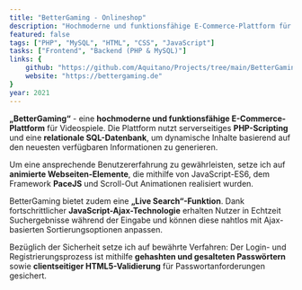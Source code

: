 ```yaml
---
title: "BetterGaming - Onlineshop"
description: "Hochmoderne und funktionsfähige E-Commerce-Plattform für Videospiele"
featured: false
tags: ["PHP", "MySQL", "HTML", "CSS", "JavaScript"]
tasks: ["Frontend", "Backend (PHP & MySQL)"]
links: {
    github: "https://github.com/Aquitano/Projects/tree/main/BetterGaming",
    website: "https://bettergaming.de"
}
year: 2021
---
```


**„BetterGaming“** - eine **hochmoderne und funktionsfähige E-Commerce-Plattform** für Videospiele. Die Plattform nutzt serverseitiges **PHP-Scripting** und eine **relationale SQL-Datenbank**, um dynamische Inhalte basierend auf den neuesten verfügbaren Informationen zu generieren.

Um eine ansprechende Benutzererfahrung zu gewährleisten, setze ich auf **animierte Webseiten-Elemente**, die mithilfe von JavaScript-ES6, dem Framework **PaceJS** und Scroll-Out Animationen realisiert wurden.

BetterGaming bietet zudem eine **„Live Search“-Funktion**. Dank fortschrittlicher **JavaScript-Ajax-Technologie** erhalten Nutzer in Echtzeit Suchergebnisse während der Eingabe und können diese nahtlos mit Ajax-basierten Sortierungsoptionen anpassen.

Bezüglich der Sicherheit setze ich auf bewährte Verfahren: Der Login- und Registrierungsprozess ist mithilfe **gehashten und gesalteten Passwörtern** sowie **clientseitiger HTML5-Validierung** für Passwortanforderungen gesichert.